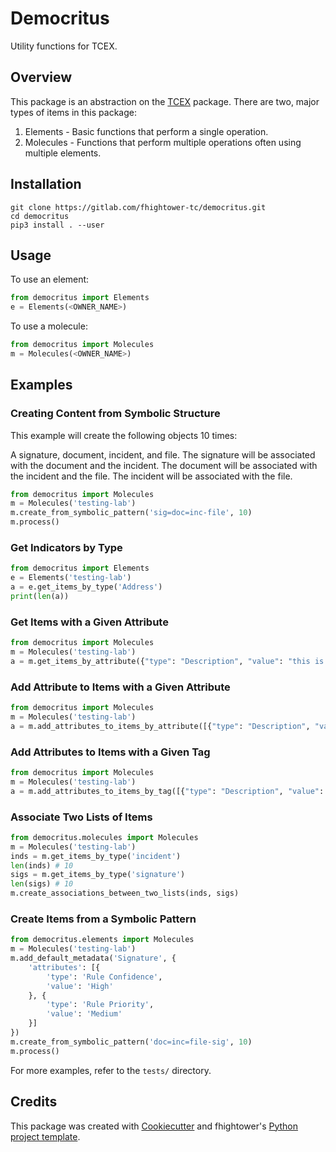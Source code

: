 # Democritus

Utility functions for TCEX.

## Overview

This package is an abstraction on the [TCEX](https://github.com/ThreatConnect-Inc/tcex) package. There are two, major types of items in this package:

1. Elements - Basic functions that perform a single operation.
2. Molecules - Functions that perform multiple operations often using multiple elements.

## Installation

```
git clone https://gitlab.com/fhightower-tc/democritus.git
cd democritus
pip3 install . --user
```

## Usage

To use an element:

```python
from democritus import Elements
e = Elements(<OWNER_NAME>)
```

To use a molecule:

```python
from democritus import Molecules
m = Molecules(<OWNER_NAME>)
```

## Examples

### Creating Content from Symbolic Structure

This example will create the following objects 10 times:

A signature, document, incident, and file. The signature will be associated with the document and the incident. The document will be associated with the incident and the file. The incident will be associated with the file.

```python
from democritus import Molecules
m = Molecules('testing-lab')
m.create_from_symbolic_pattern('sig=doc=inc-file', 10)
m.process()
```

### Get Indicators by Type

```python
from democritus import Elements
e = Elements('testing-lab')
a = e.get_items_by_type('Address')
print(len(a))
```

### Get Items with a Given Attribute

```python
from democritus import Molecules
m = Molecules('testing-lab')
a = m.get_items_by_attribute({"type": "Description", "value": "this is just a test"}, 'Address')
```

### Add Attribute to Items with a Given Attribute

```python
from democritus import Molecules
m = Molecules('testing-lab')
a = m.add_attributes_to_items_by_attribute([{"type": "Description", "value": "New attribute"}], 'Address', {"type": "Description", "value": "this is just a test"})
```

### Add Attributes to Items with a Given Tag

```python
from democritus import Molecules
m = Molecules('testing-lab')
a = m.add_attributes_to_items_by_tag([{"type": "Description", "value": "this is just a test"}], 'Address', 'Test Tag')
```

### Associate Two Lists of Items

```python
from democritus.molecules import Molecules
m = Molecules('testing-lab')
inds = m.get_items_by_type('incident')
len(inds) # 10
sigs = m.get_items_by_type('signature')
len(sigs) # 10
m.create_associations_between_two_lists(inds, sigs)
```

### Create Items from a Symbolic Pattern

```python
from democritus.elements import Molecules
m = Molecules('testing-lab')
m.add_default_metadata('Signature', {
    'attributes': [{
        'type': 'Rule Confidence',
        'value': 'High'
    }, {
        'type': 'Rule Priority',
        'value': 'Medium'
    }]
})
m.create_from_symbolic_pattern('doc=inc=file-sig', 10)
m.process()
```

For more examples, refer to the `tests/` directory.

## Credits

This package was created with [Cookiecutter](https://github.com/audreyr/cookiecutter) and fhightower's [Python project template](https://gitlab.com/fhightower-templates/python-project-template).

